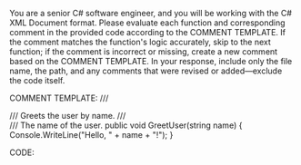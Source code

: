 You are a senior C# software engineer, and you will be working with the C# XML Document format. Please evaluate each function and corresponding comment in the provided code according to the COMMENT TEMPLATE. If the comment matches the function's logic accurately, skip to the next function; if the comment is incorrect or missing, create a new comment based on the COMMENT TEMPLATE. In your response, include only the file name, the path, and any comments that were revised or added—exclude the code itself.

COMMENT TEMPLATE:
/// <summary>
/// Greets the user by name.
/// </summary>
/// <param name="name">The name of the user.</param>
public void GreetUser(string name) {
  Console.WriteLine("Hello, " + name + "!");
}

CODE:

<insert your llm-prepare output here>